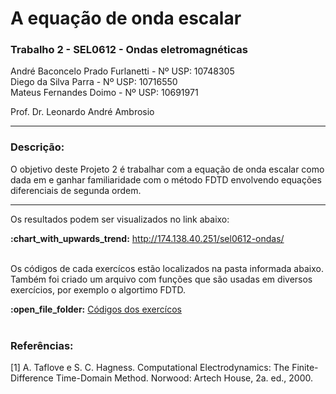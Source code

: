# A equação de onda escalar
<h3>Trabalho 2 - SEL0612 - Ondas eletromagnéticas</h3>

André Baconcelo Prado Furlanetti - Nº USP: 10748305 </br>
Diego da Silva Parra - Nº USP: 10716550</br>
Mateus Fernandes Doimo - Nº USP: 10691971</br>

<p>Prof. Dr. Leonardo André Ambrosio</p>
<hr>

<h3>Descrição:</h3>
<p>O objetivo deste Projeto 2 é trabalhar com a equação de onda escalar como dada em e ganhar familiaridade com o método FDTD envolvendo equações diferenciais de segunda ordem.</p>
<hr>

<P>Os resultados podem ser visualizados no link abaixo:<p>
<b>:chart_with_upwards_trend:</b> <a href="http://174.138.40.251/sel0612-ondas/">http://174.138.40.251/sel0612-ondas/</a><br><br>

<p>Os códigos de cada exercícos estão localizados na pasta informada abaixo. Também foi criado um arquivo com funções que são usadas em diversos exercícios, por exemplo o algortimo FDTD.</p>
<b>:open_file_folder:</b> <a href="https://github.com/andrebpradof/FDTD-one-dimensional-scalar-wave/tree/master/src/js">Códigos dos exercícos</a><br><br>

<h3>Referências:</h3>
[1] A. Taflove e S. C. Hagness. Computational Electrodynamics: The Finite-Difference Time-Domain Method. Norwood: Artech House, 2a. ed., 2000.

